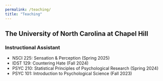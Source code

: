 ```yaml
---
permalink: /teaching/
title: "Teaching"
---
```

## The University of North Carolina at Chapel Hill
### Instructional Assistant
- NSCI 225: Sensation & Perception (Spring 2025)
- IDST 129: Countering Hate (Fall 2024)
- PSYC 210: Statistical Principles of Psychological Research (Spring 2024)
- PSYC 101: Introduction to Psychological Science (Fall 2023)

